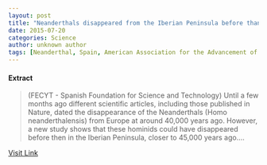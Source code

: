 ```yaml
---
layout: post
title: "Neanderthals disappeared from the Iberian Peninsula before than from the rest of Europe"
date: 2015-07-20
categories: Science
author: unknown author
tags: [Neanderthal, Spain, American Association for the Advancement of Science, Human, Human evolution, Science]
---
```





#### Extract
>(FECYT - Spanish Foundation for Science and Technology) Until a few months ago different scientific articles, including those published in Nature, dated the disappearance of the Neanderthals (Homo neanderthalensis) from Europe at around 40,000 years ago. However, a new study shows that these hominids could have disappeared before then in the Iberian Peninsula, closer to 45,000 years ago....



[Visit Link](http://www.eurekalert.org/pub_releases/2015-02/f-sf-ndf020515.php)


